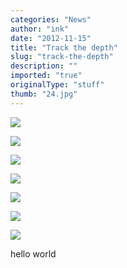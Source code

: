 ```yaml
---
categories: "News"
author: "ink"
date: "2012-11-15"
title: "Track the depth"
slug: "track-the-depth"
description: ""
imported: "true"
originalType: "stuff"
thumb: "24.jpg"
---
```



![](24.jpg) 

![](23.jpg) 

![](25.jpg) 

![](26.jpg) 

![](21.jpg) 

![](22.jpg) 

![](27.jpg) 

hello world